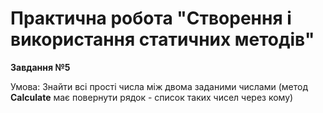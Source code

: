 # Практична робота "Створення і використання статичних методів"
**Завдання №5**

Умова: Знайти всі прості числа між двома заданими числами (метод **Calculate** має повернути рядок - список таких чисел через кому)

